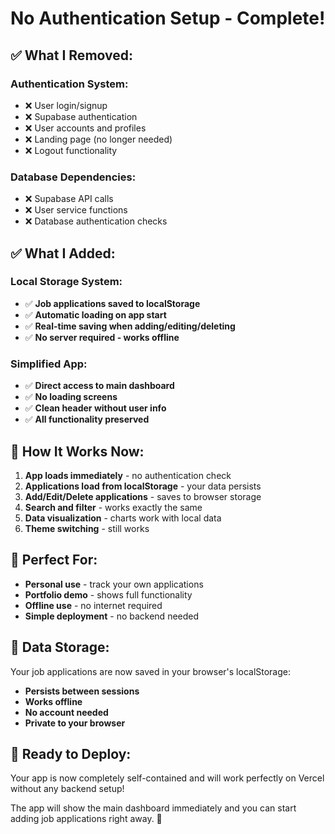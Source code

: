 # No Authentication Setup - Complete!

## ✅ **What I Removed:**

### **Authentication System:**
- ❌ User login/signup
- ❌ Supabase authentication
- ❌ User accounts and profiles
- ❌ Landing page (no longer needed)
- ❌ Logout functionality

### **Database Dependencies:**
- ❌ Supabase API calls
- ❌ User service functions
- ❌ Database authentication checks

## ✅ **What I Added:**

### **Local Storage System:**
- ✅ **Job applications saved to localStorage**
- ✅ **Automatic loading on app start**
- ✅ **Real-time saving when adding/editing/deleting**
- ✅ **No server required - works offline**

### **Simplified App:**
- ✅ **Direct access to main dashboard**
- ✅ **No loading screens**
- ✅ **Clean header without user info**
- ✅ **All functionality preserved**

## 🚀 **How It Works Now:**

1. **App loads immediately** - no authentication check
2. **Applications load from localStorage** - your data persists
3. **Add/Edit/Delete applications** - saves to browser storage
4. **Search and filter** - works exactly the same
5. **Data visualization** - charts work with local data
6. **Theme switching** - still works

## 📱 **Perfect For:**

- **Personal use** - track your own applications
- **Portfolio demo** - shows full functionality
- **Offline use** - no internet required
- **Simple deployment** - no backend needed

## 🔧 **Data Storage:**

Your job applications are now saved in your browser's localStorage:
- **Persists between sessions**
- **Works offline**
- **No account needed**
- **Private to your browser**

## 🎉 **Ready to Deploy:**

Your app is now completely self-contained and will work perfectly on Vercel without any backend setup!

The app will show the main dashboard immediately and you can start adding job applications right away. 🚀
